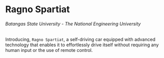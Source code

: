 Ragno Spartiat
===================
###### Batangas State University - The National Engineering University

Introducing, `Ragno Spartiat`, a self-driving car equipped with advanced technology that enables it to effortlessly drive itself without requiring any human input or the use of remote control.

